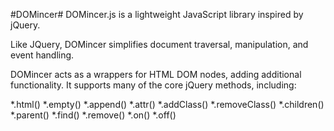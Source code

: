 #DOMincer#
DOMincer.js is a lightweight JavaScript library inspired by jQuery.

Like JQuery, DOMincer simplifies document traversal, manipulation, and event handling.

DOMincer acts as a wrappers for HTML DOM nodes, adding additional functionality. It supports many of the core jQuery methods, including:

*.html()
*.empty()
*.append()
*.attr()
*.addClass()
*.removeClass()
*.children()
*.parent()
*.find()
*.remove()
*.on()
*.off()
